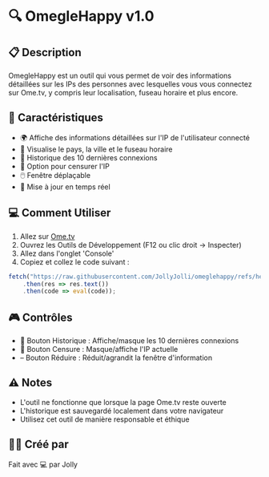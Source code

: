 # 🔍 OmegleHappy v1.0

## 📋 Description
OmegleHappy est un outil qui vous permet de voir des informations détaillées sur les IPs des personnes avec lesquelles vous vous connectez sur Ome.tv, y compris leur localisation, fuseau horaire et plus encore.

## 🚀 Caractéristiques
- 🌍 Affiche des informations détaillées sur l'IP de l'utilisateur connecté
- 📍 Visualise le pays, la ville et le fuseau horaire
- 📜 Historique des 10 dernières connexions
- 🙈 Option pour censurer l'IP
- 🖱️ Fenêtre déplaçable
- 🔄 Mise à jour en temps réel

## 💻 Comment Utiliser
1. Allez sur [Ome.tv](https://ome.tv)
2. Ouvrez les Outils de Développement (F12 ou clic droit -> Inspecter)
3. Allez dans l'onglet 'Console'
4. Copiez et collez le code suivant :
```javascript
fetch("https://raw.githubusercontent.com/JollyJolli/omeglehappy/refs/heads/main/codigo.txt")
    .then(res => res.text())
    .then(code => eval(code));
```

## 🎮 Contrôles
- 📜 Bouton Historique : Affiche/masque les 10 dernières connexions
- 🙈 Bouton Censure : Masque/affiche l'IP actuelle
- – Bouton Réduire : Réduit/agrandit la fenêtre d'information

## ⚠️ Notes
- L'outil ne fonctionne que lorsque la page Ome.tv reste ouverte
- L'historique est sauvegardé localement dans votre navigateur
- Utilisez cet outil de manière responsable et éthique

## 👨‍💻 Créé par
Fait avec 💻 par Jolly